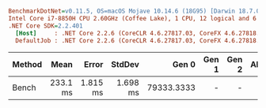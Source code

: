 ``` ini

BenchmarkDotNet=v0.11.5, OS=macOS Mojave 10.14.6 (18G95) [Darwin 18.7.0]
Intel Core i7-8850H CPU 2.60GHz (Coffee Lake), 1 CPU, 12 logical and 6 physical cores
.NET Core SDK=2.2.401
  [Host]     : .NET Core 2.2.6 (CoreCLR 4.6.27817.03, CoreFX 4.6.27818.02), 64bit RyuJIT
  DefaultJob : .NET Core 2.2.6 (CoreCLR 4.6.27817.03, CoreFX 4.6.27818.02), 64bit RyuJIT


```
| Method |     Mean |    Error |   StdDev |      Gen 0 | Gen 1 | Gen 2 | Allocated |
|------- |---------:|---------:|---------:|-----------:|------:|------:|----------:|
|  Bench | 233.1 ms | 1.815 ms | 1.698 ms | 79333.3333 |     - |     - | 357.82 MB |
